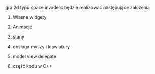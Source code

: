 gra 2d typu space invaders 
będzie realizować następujące założenia 
1. Własne widgety

2. Animacje

3. stany

4. obsługa myszy i klawiatury

5. model view delegate

6. część kodu w C++

